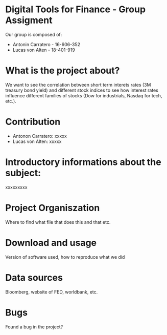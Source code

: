 # Digital Tools for Finance - Group Assigment

Our group is composed of:

- Antonin Carratero - 16-606-352
- Lucas von Alten - 18-401-919

# What is the project about?
We want to see the correlation between short term interets rates (3M treasury bond yield) and different stock indices to see how interest rates influence different families of stocks (Dow for industrials, Nasdaq for tech, etc.).

# Contribution
- Antonon Carratero: xxxxx
- Lucas von Alten: xxxxx

# Introductory informations about the subject:
xxxxxxxxx

# Project Organiszation
Where to find what file that does this and that etc.

# Download and usage
Version of software used, how to reproduce what we did

# Data sources
Bloomberg, website of FED, worldbank, etc.

# Bugs
Found a bug in the project?
